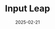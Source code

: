 ---
title: Input Leap
description: Mimics the functionality of a KVM switch, which historically would allow you to use a single keyboard and mouse to control multiple computers.
url: https://github.com/input-leap/input-leap
date: 2025-02-21
rss: true
---
